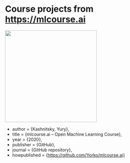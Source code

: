 # Course projects from https://mlcourse.ai

<p float="left">
  <img src="https://mlcourse.ai/_static/mlcourse_ai_logo.jpg" width="300" />
</p>

* author = {Kashnitsky, Yury},
* title = {mlcourse.ai – Open Machine Learning Course},
* year = {2020},
* publisher = {GitHub},
* journal = {GitHub repository},
* howpublished = {https://github.com/Yorko/mlcourse.ai}
